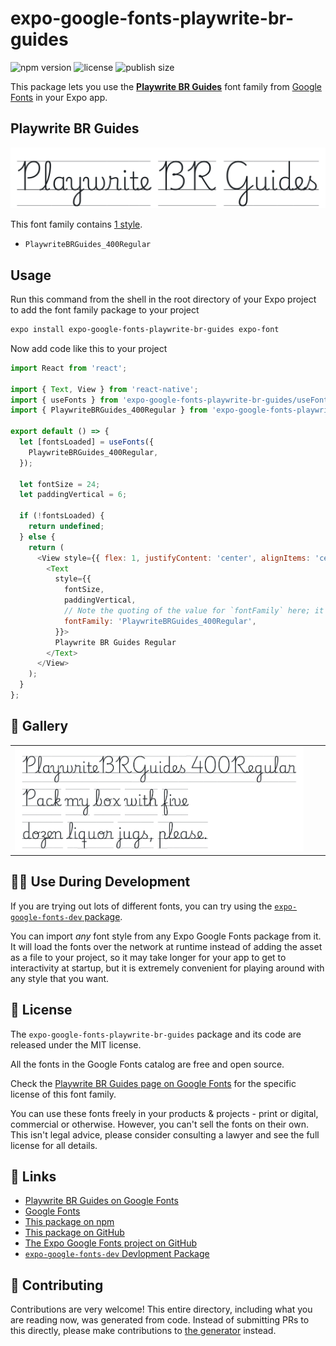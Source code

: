 # expo-google-fonts-playwrite-br-guides

![npm version](https://flat.badgen.net/npm/v/expo-google-fonts-playwrite-br-guides)
![license](https://flat.badgen.net/github/license/expo/google-fonts)
![publish size](https://flat.badgen.net/packagephobia/install/expo-google-fonts-playwrite-br-guides)

This package lets you use the [**Playwrite BR Guides**](https://fonts.google.com/specimen/Playwrite+BR+Guides) font family from [Google Fonts](https://fonts.google.com/) in your Expo app.

## Playwrite BR Guides

![Playwrite BR Guides](./font-family.png)

This font family contains [1 style](#-gallery).

- `PlaywriteBRGuides_400Regular`

## Usage

Run this command from the shell in the root directory of your Expo project to add the font family package to your project
```sh
expo install expo-google-fonts-playwrite-br-guides expo-font
```

Now add code like this to your project
```js
import React from 'react';

import { Text, View } from 'react-native';
import { useFonts } from 'expo-google-fonts-playwrite-br-guides/useFonts';
import { PlaywriteBRGuides_400Regular } from 'expo-google-fonts-playwrite-br-guides/400Regular';

export default () => {
  let [fontsLoaded] = useFonts({
    PlaywriteBRGuides_400Regular,
  });

  let fontSize = 24;
  let paddingVertical = 6;

  if (!fontsLoaded) {
    return undefined;
  } else {
    return (
      <View style={{ flex: 1, justifyContent: 'center', alignItems: 'center' }}>
        <Text
          style={{
            fontSize,
            paddingVertical,
            // Note the quoting of the value for `fontFamily` here; it expects a string!
            fontFamily: 'PlaywriteBRGuides_400Regular',
          }}>
          Playwrite BR Guides Regular
        </Text>
      </View>
    );
  }
};

```

## 🔡 Gallery


||||
|-|-|-|
|![PlaywriteBRGuides_400Regular](.//400Regular/PlaywriteBRGuides_400Regular.ttf.png)||||


## 👩‍💻 Use During Development

If you are trying out lots of different fonts, you can try using the [`expo-google-fonts-dev` package](https://github.com/freeboub/google-fonts/tree/master/font-packages/dev#readme).

You can import *any* font style from any Expo Google Fonts package from it. It will load the fonts
over the network at runtime instead of adding the asset as a file to your project, so it may take longer
for your app to get to interactivity at startup, but it is extremely convenient
for playing around with any style that you want.

## 📖 License

The `expo-google-fonts-playwrite-br-guides` package and its code are released under the MIT license.

All the fonts in the Google Fonts catalog are free and open source.

Check the [Playwrite BR Guides page on Google Fonts](https://fonts.google.com/specimen/Playwrite+BR+Guides) for the specific license of this font family.

You can use these fonts freely in your products & projects - print or digital, commercial or otherwise. However, you can't sell the fonts on their own. This isn't legal advice, please consider consulting a lawyer and see the full license for all details.

## 🔗 Links

- [Playwrite BR Guides on Google Fonts](https://fonts.google.com/specimen/Playwrite+BR+Guides)
- [Google Fonts](https://fonts.google.com/)
- [This package on npm](https://www.npmjs.com/package/expo-google-fonts-playwrite-br-guides)
- [This package on GitHub](https://github.com/freeboub/google-fonts/tree/master/font-packages/playwrite-br-guides)
- [The Expo Google Fonts project on GitHub](https://github.com/freeboub/google-fonts)
- [`expo-google-fonts-dev` Devlopment Package](https://github.com/freeboub/google-fonts/tree/master/font-packages/dev)

## 🤝 Contributing

Contributions are very welcome! This entire directory, including what you are reading now, was generated from code. Instead of submitting PRs to this directly, please make contributions to [the generator](https://github.com/freeboub/google-fonts/tree/master/packages/generator) instead.
